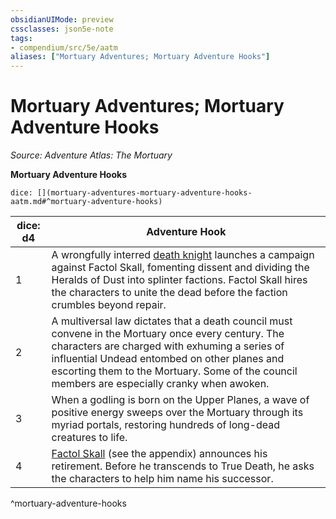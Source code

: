 ```yaml
---
obsidianUIMode: preview
cssclasses: json5e-note
tags:
- compendium/src/5e/aatm
aliases: ["Mortuary Adventures; Mortuary Adventure Hooks"]
---
```

# Mortuary Adventures; Mortuary Adventure Hooks
*Source: Adventure Atlas: The Mortuary* 

**Mortuary Adventure Hooks**

`dice: [](mortuary-adventures-mortuary-adventure-hooks-aatm.md#^mortuary-adventure-hooks)`

| dice: d4 | Adventure Hook |
|----------|----------------|
| 1 | A wrongfully interred [death knight](/Systems/5e/bestiary/undead/death-knight.md) launches a campaign against Factol Skall, fomenting dissent and dividing the Heralds of Dust into splinter factions. Factol Skall hires the characters to unite the dead before the faction crumbles beyond repair. |
| 2 | A multiversal law dictates that a death council must convene in the Mortuary once every century. The characters are charged with exhuming a series of influential Undead entombed on other planes and escorting them to the Mortuary. Some of the council members are especially cranky when awoken. |
| 3 | When a godling is born on the Upper Planes, a wave of positive energy sweeps over the Mortuary through its myriad portals, restoring hundreds of long-dead creatures to life. |
| 4 | [Factol Skall](/Systems/5e/bestiary/undead/factol-skall-aatm.md) (see the appendix) announces his retirement. Before he transcends to True Death, he asks the characters to help him name his successor. |
^mortuary-adventure-hooks